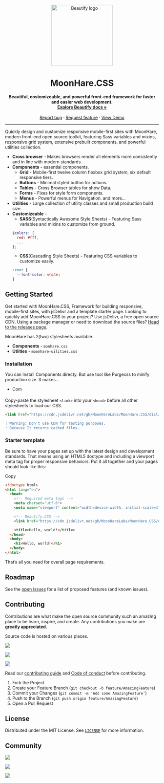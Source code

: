 
<p align="center">
  <a href="#nolink">
    <img src="https://github.com/MoonHareLabs.png" alt="Beautify logo" width="200" height="200">
  </a>
</p>

<h1 align="center">MoonHare.CSS</h3>

<p align="center">
  <b>Beautiful, costomizeable, and powerful front-end framework for faster and easier web development.</b>
  <br>
  <a href="#docs"><strong>Explore Beautify docs »</strong></a>
  <br>
  <br>
  <a href="https://github.com/beautifycss/Beautify/issues/new?template=bug_report.md">Report bug</a>
  ·
  <a href="https://github.com/beautifycss/Beautify/issues/new?template=feature_request.md">Request feature</a>
  ·
  <a href="#demo">View Demo</a>
</p>

<hr>

Quickly design and customize responsive mobile-first sites with MoonHare, modern front-end open source toolkit, featuring Sass variables and mixins, responsive grid system, extensive prebuilt components, and powerful utilities collection.

- **Cross browser** - Makes browsers render all elements more consistently and in line with modern standards.
- **Components** - essential components.
  - **Grid** - Mobile-first twelve column flexbox grid system, six default responsive tiers.
  - **Buttons** - Minimal styled button for actions.
  - **Tables** - Cross Browser tables for show Data.
  - **Forms** - Fixes for style form components.
  - **Menus** - Powerful menus for Navigation.
  and more...
- **Utilities** - Large collection of utility classes and small production build size.
- **Customizeable** -
  - **SASS**(Syntactically Awesome Style Sheets) - Featuring Sass variables and mixins to customize from ground.
  ```scss
  $colors: (
    red: #fff,
    ...
  };
  ```
  - **CSS**(Cascading Style Sheets) - Featuring CSS variables to customize easily.
  ```css
  :root {
    --font-color: white;
  }
  ```

<!-- GETTING STARTED -->
## Getting Started

Get started with MoonHare.CSS, Framework for building responsive, mobile-first sites, with jsDelivr and a template starter page.
Looking to quickly add MoonHare.CSS to your project? Use jsDelivr, a free open source CDN. Using a package manager or need to download the source files? [Head to the releases page](https://github.com/MoonHareLabs/MoonHare/releases).

MoonHare has 2(two) stylesheets available.
- **Components** - `monhare.css`
- **Utiities** - `moonhare-uilities.css`


### Installation
You can Install Components directy. But use tool like Purgecss to minify production size. It makes...
- Com
#### 
Copy-paste the stylesheet  `<link>`  into your  `<head>`  before all other stylesheets to load our CSS.
```html
<link href="https://cdn.jsdelivr.net/gh/MoonHareLabs/MoonHare.CSS/dist/css/beautify.min.css" rel="stylesheet" crossorigin="anonymous">
```
```diff
! Warning: Don't use CDN for testing purposes.
! Because It returns cached files.
```

### Starter template

Be sure to have your pages set up with the latest design and development standards. That means using an HTML5 doctype and including a viewport meta tag for proper responsive behaviors. Put it all together and your pages should look like this:

Copy

```html
<!doctype html>
<html lang="en">
  <head>
    <!-- Required meta tags -->
    <meta charset="utf-8">
    <meta name="viewport" content="width=device-width, initial-scale=1">

    <!-- Beautify.CSS -->
    <link href="https://cdn.jsdelivr.net/gh/MoonHareLabs/MoonHare.CSS/dist/css/beautify.min.css" rel="stylesheet" crossorigin="anonymous">

    <title>Hello, world!</title>
  </head>
  <body>
    <h1>Hello, world!</h1>
  </body>
</html>

```

That’s all you need for overall page requirements.


<!-- ROADMAP -->
## Roadmap

See the [open issues](https://github.com/beautifycss/Beautify/issues) for a list of proposed features (and known issues).



<!-- CONTRIBUTING -->
## Contributing

Contributions are what make the open source community such an amazing place to be learn, inspire, and create. Any contributions you make are **greatly appreciated**.

Source code is hosted on various places.

[![](https://img.shields.io/badge/Bitbucket-e6e6e6?style=for-the-badge&logo=bitbucket&logoColor=blue)](https://bitbucket.org/moonharelabs/)

[![](https://img.shields.io/badge/GitLab-330F63?style=for-the-badge&logo=gitlab)](https://gitlab.com/moonharelabs/)

[![](https://img.shields.io/badge/sourceforge-330F63?style=for-the-badge&logo=sourceforge)](https://sourceforge.net/projects/moonhare-css/)

Read our [contributing guide](https://github.com/beautifycss/Beautify/blob/main/CONTRIBUTING.md) and [Code of conduct](https://github.com/beautifycss/Beautify/blob/main/CODE_OF_CONDUCT.md) before contributing.
1. Fork the Project
2. Create your Feature Branch (`git checkout -b feature/AmazingFeature`)
3. Commit your Changes (`git commit -m 'Add some AmazingFeature'`)
4. Push to the Branch (`git push origin feature/AmazingFeature`)
5. Open a Pull Request

<!-- LICENSE -->
## License

Distributed under the MIT License. See [`LICENSE`](https://github.com/beautifycss/Beautify/blob/main/LICENSE) for more information.

<!-- COMMUNITY -->
## Community

[![](https://img.shields.io/badge/Bitbucket-33ffff?style=for-the-badge&logo=bitbucket&logoColor=blue)](https://bitbucket.org/moonharelabs/)

[![](https://img.shields.io/badge/GitLab-330F63?style=for-the-badge&logo=gitlab)](https://gitlab.com/moonharelabs/)

[![](https://img.shields.io/badge/sourceforge-330F63?style=for-the-badge&logo=sourceforge)](https://sourceforge.net/projects/moonhare-css/)
